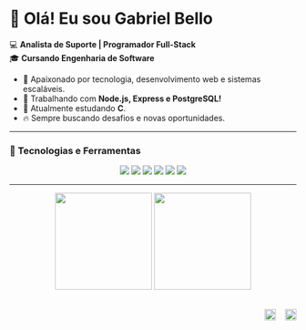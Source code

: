 # 👋 Olá! Eu sou Gabriel Bello

💻 **Analista de Suporte | Programador Full-Stack**  
🎓 **Cursando Engenharia de Software**  

- 🚀 Apaixonado por tecnologia, desenvolvimento web e sistemas escaláveis.
- 📌 Trabalhando com **Node.js, Express e PostgreSQL!**
- 📖 Atualmente estudando **C**.
- 🔥 Sempre buscando desafios e novas oportunidades.

---

### 🚀 Tecnologias e Ferramentas  
<p align="center">
  <img src="https://img.shields.io/badge/JavaScript-F7DF1E?style=for-the-badge&logo=javascript&logoColor=black" />
  <img src="https://img.shields.io/badge/Node.js-339933?style=for-the-badge&logo=node.js&logoColor=white" />
  <img src="https://img.shields.io/badge/Express-000000?style=for-the-badge&logo=express&logoColor=white" />
  <img src="https://img.shields.io/badge/PostgreSQL-336791?style=for-the-badge&logo=postgresql&logoColor=white" />
  <img src="https://img.shields.io/badge/Linux-FCC624?style=for-the-badge&logo=linux&logoColor=black" />
  <img src="https://img.shields.io/badge/Git-F05032?style=for-the-badge&logo=git&logoColor=white" />
</p>

--- 

<div align="center">
  <img height="170em" src="https://github-readme-stats.vercel.app/api?username=gabrielbelloo&show_icons=true&hide=prs,contribs&theme=transparent&border_radius=0&"/>  <img height="170em" src="https://github-readme-stats.vercel.app/api/top-langs/?username=gabrielbelloo&layout=compact&theme=transparent&border_radius=0&"/>
</div><br>

<p align="right"> <a href="mailtobellodealmeidagabriel@gmail.com" target="_blank"> <img src="https://upload.wikimedia.org/wikipedia/commons/7/7e/Gmail_icon_%282020%29.svg" alt="Email" width="20" height="20"/></a> &nbsp;&nbsp; <a href="https://www.linkedin.com/in/gabriel-bello-de-almeida/" target="_blank"> <img src="https://cdn.jsdelivr.net/gh/devicons/devicon/icons/linkedin/linkedin-original.svg" alt="LinkedIn" width="20" height="20"/></a></p>
